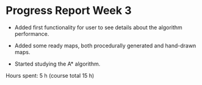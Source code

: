# Progress Report Week 3

- Added first functionality for user to see details about the algorithm performance.

- Added some ready maps, both procedurally generated and hand-drawn maps.

- Started studying the A\* algorithm.

Hours spent: 5 h (course total 15 h)
